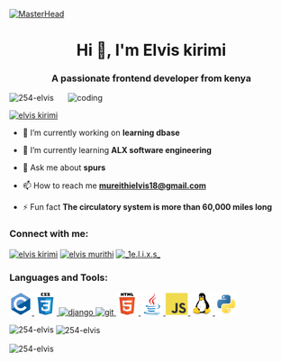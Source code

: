 [![MasterHead](https://dreamstime.com/programming-language-coding-banner-compilation-css-technology-image210006161)](https://254-elvis.io)
<h1 align="center">Hi 👋, I'm Elvis kirimi</h1>
<h3 align="center">A passionate frontend developer from kenya</h3>
<img align="right" alt="coding" width="400" src="https://i.pinimg.com/originals/e8/f4/53/e8f453469a3ec97ecd354df465d73913.gif">

<p align="left"> <img src="https://komarev.com/ghpvc/?username=254-elvis&label=Profile%20views&color=0e75b6&style=flat" alt="254-elvis" /> </p>

<p align="left"> <a href="https://twitter.com/elvis kirimi" target="blank"><img src="https://img.shields.io/twitter/follow/elvis kirimi?logo=twitter&style=for-the-badge" alt="elvis kirimi" /></a> </p>

- 🔭 I’m currently working on **learning dbase**

- 🌱 I’m currently learning **ALX software engineering**

- 💬 Ask me about **spurs**

- 📫 How to reach me **mureithielvis18@gmail.com**

- ⚡ Fun fact **The circulatory system is more than 60,000 miles long**

<h3 align="left">Connect with me:</h3>
<p align="left">
<a href="https://twitter.com/elvis kirimi" target="blank"><img align="center" src="https://raw.githubusercontent.com/rahuldkjain/github-profile-readme-generator/master/src/images/icons/Social/twitter.svg" alt="elvis kirimi" height="30" width="40" /></a>
<a href="https://linkedin.com/in/elvis murithi" target="blank"><img align="center" src="https://raw.githubusercontent.com/rahuldkjain/github-profile-readme-generator/master/src/images/icons/Social/linked-in-alt.svg" alt="elvis murithi" height="30" width="40" /></a>
<a href="https://instagram.com/_1e.l.i.x.s_" target="blank"><img align="center" src="https://raw.githubusercontent.com/rahuldkjain/github-profile-readme-generator/master/src/images/icons/Social/instagram.svg" alt="_1e.l.i.x.s_" height="30" width="40" /></a>
</p>

<h3 align="left">Languages and Tools:</h3>
<p align="left"> <a href="https://www.cprogramming.com/" target="_blank" rel="noreferrer"> <img src="https://raw.githubusercontent.com/devicons/devicon/master/icons/c/c-original.svg" alt="c" width="40" height="40"/> </a> <a href="https://www.w3schools.com/css/" target="_blank" rel="noreferrer"> <img src="https://raw.githubusercontent.com/devicons/devicon/master/icons/css3/css3-original-wordmark.svg" alt="css3" width="40" height="40"/> </a> <a href="https://www.djangoproject.com/" target="_blank" rel="noreferrer"> <img src="https://cdn.worldvectorlogo.com/logos/django.svg" alt="django" width="40" height="40"/> </a> <a href="https://git-scm.com/" target="_blank" rel="noreferrer"> <img src="https://www.vectorlogo.zone/logos/git-scm/git-scm-icon.svg" alt="git" width="40" height="40"/> </a> <a href="https://www.w3.org/html/" target="_blank" rel="noreferrer"> <img src="https://raw.githubusercontent.com/devicons/devicon/master/icons/html5/html5-original-wordmark.svg" alt="html5" width="40" height="40"/> </a> <a href="https://www.java.com" target="_blank" rel="noreferrer"> <img src="https://raw.githubusercontent.com/devicons/devicon/master/icons/java/java-original.svg" alt="java" width="40" height="40"/> </a> <a href="https://developer.mozilla.org/en-US/docs/Web/JavaScript" target="_blank" rel="noreferrer"> <img src="https://raw.githubusercontent.com/devicons/devicon/master/icons/javascript/javascript-original.svg" alt="javascript" width="40" height="40"/> </a> <a href="https://www.linux.org/" target="_blank" rel="noreferrer"> <img src="https://raw.githubusercontent.com/devicons/devicon/master/icons/linux/linux-original.svg" alt="linux" width="40" height="40"/> </a> <a href="https://www.python.org" target="_blank" rel="noreferrer"> <img src="https://raw.githubusercontent.com/devicons/devicon/master/icons/python/python-original.svg" alt="python" width="40" height="40"/> </a> </p>

<p><img align="left" src="https://github-readme-stats.vercel.app/api/top-langs?username=254-elvis&show_icons=true&locale=en&layout=compact" alt="254-elvis" /></p>

<p>&nbsp;<img align="center" src="https://github-readme-stats.vercel.app/api?username=254-elvis&show_icons=true&locale=en" alt="254-elvis" /></p>

<p><img align="center" src="https://github-readme-streak-stats.herokuapp.com/?user=254-elvis&" alt="254-elvis" /></p>
